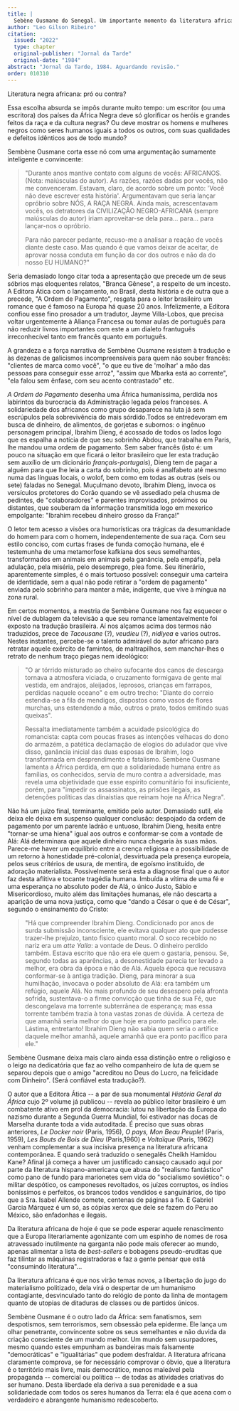 ```yaml
---
title: |
  Sebène Ousmane do Senegal. Um importante momento da literatura africana. Mas a tradução
author: "Leo Gilson Ribeiro"
citation:
  issued: "2022"
  type: chapter
  original-publisher: "Jornal da Tarde"
  original-date: "1984"
abstract: "Jornal da Tarde, 1984. Aguardando revisão."
order: 010310
---
```


Literatura negra africana: pró ou contra?

Essa escolha absurda se impôs durante muito tempo: um escritor (ou uma escritora) dos países da África Negra deve só glorificar os heróis e grandes feitos da raça e da cultura negras? Ou deve mostrar os homens e mulheres negros como seres humanos iguais a todos os outros, com suas qualidades e defeitos idênticos aos de todo mundo?

Sembène Ousmane corta esse nó com uma argumentação sumamente inteligente e convincente:

> "Durante anos mantive contato com alguns de vocês: AFRICANOS. (Nota: maiúsculas do autor). As razões, razões dadas por vocês, não me convenceram. Estavam, claro, de acordo sobre um ponto: 'Você não deve escrever esta história'. Argumentavam que seria lançar opróbrio sobre NÓS, A RAÇA NEGRA. Ainda mais, acrescentavam vocês, os detratores da CIVILIZAÇÃO NEGRO-AFRICANA (sempre maiúsculas do autor) iriam aproveitar-se dela para... para... para lançar-nos o opróbrio.
>
> Para não parecer pedante, recuso-me a analisar a reação de vocês diante deste caso. Mas quando é que vamos deixar de aceitar, de aprovar nossa conduta em função da cor dos outros e não da do nosso EU HUMANO?"

Seria demasiado longo citar toda a apresentação que precede um de seus sóbrios mas eloquentes relatos, "Branca Gênese", a respeito de um incesto. A Editora Ática com o lançamento, no Brasil, desta história e de outra que a precede, "A Ordem de Pagamento", resgata para o leitor brasileiro um romance que é famoso na Europa há quase 20 anos. Infelizmente, a Editora confiou esse fino prosador a um tradutor, Jayme Villa-Lobos, que precisa voltar urgentemente à Aliança Francesa ou tomar aulas de português para não reduzir livros importantes com este a um dialeto frantuguês irreconhecível tanto em francês quanto em português.

A grandeza e a força narrativa de Sembène Ousmane resistem à tradução e às dezenas de galicismos incompreensíveis para quem não souber francês: "clientes de marca como você", "o que eu tive de 'molhar' a mão das pessoas para conseguir esse arroz", "assim que Mbarka está ao corrente", "ela falou sem ênfase, com seu acento contrastado" etc.

*A Ordem do Pagamento* desenha uma África humaníssima, perdida nos labirintos da burocracia da Administração legada pelos franceses. A solidariedade dos africanos como grupo desaparece na luta já sem escrúpulos pela sobrevivência do mais sórdido.Todos se entredevoram em busca de dinheiro, de alimentos, de gorjetas e subornos: o ingênuo personagem principal, Ibrahim Dieng, é acossado de todos os lados logo que es espalha a notícia de que seu sobrinho Abdou, que trabalha em Paris, lhe mandou uma ordem de pagamento. Sem saber francês (isto é: um pouco na situação em que ficará o leitor brasileiro que ler esta tradução sem auxílio de um dicionário *français-portugais*), Dieng tem de pagar a alguém para que lhe leia a carta do sobrinho, pois é analfabeto até mesmo numa das línguas locais, o wolof, bem como em todas as outras (seis ou sete) faladas no Senegal. Muçulmano devoto, Ibrahim Dieng, invoca os versículos protetores do Corão quando se vê assediado pela chusma de pedintes, de "colaboradores" e parentes improvisados, próximos ou distantes, que souberam da informação transmitida logo em mexerico empolgante: "Ibrahim recebeu dinheiro grosso da França!"

O letor tem acesso a visões ora humorísticas ora trágicas da desumanidade do homem para com o homem, independentemente de sua raça. Com seu estilo conciso, com curtas frases de funda comoção humana, ele é testemunha de uma metamorfose kafkiana dos seus semelhantes, transformados em animais em animais pela ganância, pela empáfia, pela adulação, pela miséria, pelo desemprego, plea fome. Seu itinerário, aparentemente simples, é o mais tortuoso possível: conseguir uma carteira de identidade, sem a qual não pode retirar a "ordem de pagamento" enviada pelo sobrinho para manter a mãe, indigente, que vive à míngua na zona rural.

Em certos momentos, a mestria de Sembène Ousmane nos faz esquecer o nível de dublagem da televisão a que seu romance lamentavelmente foi exposto na tradução brasileira. Aí nos alçamos acima dos termos não traduzidos, prece de *Tacousane* (?), *veudieu* (?), *nidiyea* e varios outros. Nestes instantes, percebe-se o talento admirável do autor africano para retratar aquele exército de famintos, de maltrapilhos, sem manchar-lhes o retrato de nenhum traço piegas nem ideológico:

> "O ar tórrido misturado ao cheiro sufocante dos canos de descarga tornava a atmosfera viciada, o cruzamento formigava de gente mal vestida, em andrajos, aleijados, leprosos, crianças em farrapos, perdidas naquele oceano" e em outro trecho: "Diante do correio estendia-se a fila de mendigos, dispostos como vasos de flores murchas, uns estendendo a mão, outros o prato, todos emitindo suas queixas".
>
> Ressalta imediatamente também a acuidade psicológica do romancista: capta com poucas frases as intenções velhacas do dono do armazém, a patética declamação de elogios do adulador que vive disso, ganância inicial das duas esposas de Ibrahim, logo transformada em desprendimento e fatalismo. Sembène Ousmane lamenta a África perdida, em que a solidariedade humana entre as famílias, os conhecidos, servia de muro contra a adversidade, mas revela uma objetividade que esse espírito comunitário foi insuficiente, porém, para "impedir os assassinatos, as prisões ilegais, as detenções políticas das dinaistias que reinam hoje na África Negra".

Não há um juízo final, terminante, emitido pelo autor. Demasiado sutil, ele deixa ele deixa em suspenso qualquer conclusão: despojado da ordem de pagamento por um parente ladrão e untuoso, Ibrahim Dieng, hesita entre "tornar-se uma hiena" igual aos outros e conformar-se com a vontade de Alá: Alá determinara que aquele dinheiro nunca chegaria às suas mãos. Parece-me haver um equilíbrio entre a crença religiosa e a possibilidade de um retorno à honestidade pré-colonial, desvirtuada pela presença europeia, pelos seus critérios de usura, de mentira, de egoísmo instituído, de adoração materialista. Possivelmente será esta a diagnose final que o autor faz desta aflitiva e tocante tragédia humana. Imbuída a vítima de uma fé e uma esperança no absoluto poder de Alá, o único Justo, Sábio e Misericordioso, muito além das limitações humanas, ele não descarta a aparição de uma nova justiça, como que "dando a César o que é de César", segundo o ensinamento do Cristo:

> "Há que compreender Ibrahim Dieng. Condicionado por anos de surda submissão inconsciente, ele evitava qualquer ato que pudesse trazer-lhe prejuízo, tanto físico quanto moral. O soco recebido no nariz era um *atte Yalla*: a vontade de Deus. O dinheiro perdido também. Estava escrito que não era ele quem o gastaria, pensou. Se, segundo todas as aparências, a desonestidade parecia ter levado a melhor, era obra da época e não de Alá. Aquela época que recusava conformar-se à antiga tradição. Dieng, para minorar a sua humilhação, invocava o poder absoluto de Alá: era também um refúgio, aquele Alá. No mais profundo de seu desespero pela afronta sofrida, sustentava-o a firme convicção que tinha de sua Fé, que descongelava ma torrente subterrânea de esperança; mas essa torrente também trazia à tona vastas zonas de dúvida. A certeza de que amanhã seria melhor do que hoje era ponto pacífico para ele. Lástima, entretanto! Ibrahim Dieng não sabia quem seria o artífice daquele melhor amanhã, aquele amanhã que era ponto pacífico para ele."

Sembène Ousmane deixa mais claro ainda essa distinção entre o religioso e o leigo na dedicatória que faz ao velho companheiro de luta de quem se separou depois que o amigo "acreditou no Deus do Lucro, na felicidade com Dinheiro". (Será confiável esta tradução?).

O autor que a Editora Ática -- a par de sua monumental *História Geral da África* cujo 2º volume já publicou -- revela ao público leitor brasileiro é um combatente ativo em prol da democracia: lutou na libertação da Europa do nazismo durante a Segunda Guerra Mundial, foi estivador nas docas de Marselha durante toda a vida autoditada. É preciso que suas obras anteriores, *Le Docker noir* (Paris, 1956), *O pays, Mon Beau Peuple*! (Paris, 1959), *Les Bouts de Bois de Dieu* (Paris,1960) e *Voltaïque* (Paris, 1962) venham complementar a sua incisiva presença na literatura africana contemporânea. E quando será traduzido o senegalês Cheikh Hamidou Kane? Afinal já começa a haver um justificado cansaço causado aqui por parte da literatura hispano-americana que abusa do "realismo fantástico" como pano de fundo para marionetes sem vida do "socialismo soviético": o militar despótico, os camponeses revoltados, os juízes corruptos, os índios boníssimos e perfeitos, os brancos todos vendidos e sanguinários, do tipo que a Sra. Isabel Allende comete, centenas de páginas a fio. E Gabriel Garcia Márquez é um só, as cópias xerox que dele se fazem do Peru ao México, são enfadonhas e ilegais.

Da literatura africana de hoje é que se pode esperar aquele renascimento que a Europa literariamente agonizante com um espinho de nomes de rosa atravessado inutilmente na garganta não pode mais oferecer ao mundo, apenas alimentar a lista de *best-sellers* e bobagens pseudo-eruditas que faz tilintar as máquinas registradoras e faz a gente pensar que está "consumindo literatura"...

Da literatura africana é que nos virão temas novos, a libertação do jugo do materialismo politizado, dela virá o despertar de um humanismo contagiante, desvinculado tanto do relógio de ponto da linha de montagem quanto de utopias de ditaduras de classes ou de partidos únicos.

Sembène Ousmane é o outro lado da África: sem fanatismos, sem despotismos, sem terrorismos, sem obsessão pela epiderme. Ele lança um olhar penetrante, convincente sobre os seus semelhantes e não duvida da criação consciente de um mundo melhor. Um mundo sem usurpadores, mesmo quando estes empunham as bandeiras mais falsamente "democráticas" e "igualitárias" que podem desfraldar. A literatura africana claramente comprova, se for necessário comprovar o óbvio, que a literatura é o território mais livre, mais democrático, menos maleável pela propaganda -- comercial ou política -- de todas as atividades criativas do ser humano. Desta liberdade ela deriva a sua perenidade e a sua solidariedade com todos os seres humanos da Terra: ela é que acena com o verdadeiro e abrangente humanismo redescoberto.


